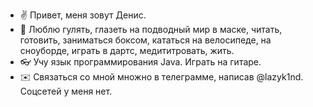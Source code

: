 -  :v: Привет, меня зовут Денис.
- :pray: Люблю гулять, глазеть на подводный мир в маске, читать, готовить, заниматься боксом, кататься на велосипеде, на сноуборде, играть в дартс, медититровать, жить.
- :eyeglasses: Учу язык программирования Java. Играть на гитаре. 
- :envelope: Связаться со мной множно в телеграмме, написав @lazyk1nd. Соцсетей у меня нет.

<!---
DenyLazykin/DenyLazykin is a ✨ special ✨ repository because its `README.md` (this file) appears on your GitHub profile.
You can click the Preview link to take a look at your changes.
--->
